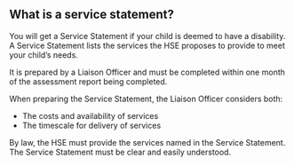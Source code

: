 ##  What is a service statement?

You will get a Service Statement if your child is deemed to have a disability.
A Service Statement lists the services the HSE proposes to provide to meet
your child’s needs.

It is prepared by a Liaison Officer and must be completed within one month of
the assessment report being completed.

When preparing the Service Statement, the Liaison Officer considers both:

  * The costs and availability of services 
  * The timescale for delivery of services 

By law, the HSE must provide the services named in the Service Statement. The
Service Statement must be clear and easily understood.
